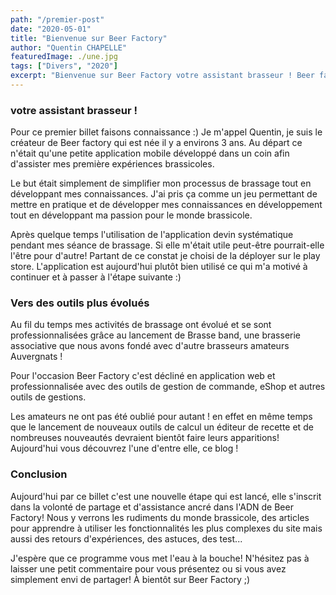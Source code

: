 ```yaml
---
path: "/premier-post"
date: "2020-05-01"
title: "Bienvenue sur Beer Factory"
author: "Quentin CHAPELLE"
featuredImage: ./une.jpg
tags: ["Divers", "2020"]
excerpt: "Bienvenue sur Beer Factory votre assistant brasseur ! Beer factory est née ..."
---
```


### votre assistant brasseur !

Pour ce premier billet faisons connaissance :)
Je m'appel Quentin, je suis le créateur de Beer factory qui est née il y a environs 3 ans. Au départ ce n'était qu'une petite application mobile développé dans un coin afin d'assister mes première expériences brassicoles.

Le but était simplement de simplifier mon processus de brassage tout en développant mes connaissances. J'ai pris ça comme un jeu permettant de mettre en pratique et de développer mes connaissances en développement tout en développant ma passion pour le monde brassicole.

Après quelque temps l'utilisation de l'application devin systématique pendant mes séance de brassage. Si elle m'était utile peut-être pourrait-elle l'être pour d'autre! Partant de ce constat je choisi de la déployer sur le play store. L'application est aujourd'hui plutôt bien utilisé ce qui m'a motivé à continuer et à passer à l'étape suivante :)

### Vers des outils plus évolués

Au fil du temps mes activités de brassage ont évolué et se sont professionnalisées grâce au lancement de Brasse band, une brasserie associative que nous avons fondé avec d'autre brasseurs amateurs Auvergnats !

Pour l'occasion Beer Factory c'est décliné en application web et professionnalisée avec des outils de gestion de commande, eShop et autres outils de gestions.

Les amateurs ne ont pas été oublié pour autant ! en effet en même temps que le lancement de nouveaux outils de calcul un éditeur de recette et de nombreuses nouveautés devraient bientôt faire leurs apparitions! Aujourd'hui vous découvrez l'une d'entre elle, ce blog !

### Conclusion

Aujourd'hui par ce billet c'est une nouvelle étape qui est lancé, elle s'inscrit dans la volonté de partage et d'assistance ancré dans l'ADN de Beer Factory! Nous y verrons les rudiments du monde brassicole, des articles pour apprendre à utiliser les fonctionnalités les plus complexes du site mais aussi des retours d'expériences, des astuces, des test...

J'espère que ce programme vous met l'eau à la bouche! N'hésitez pas à laisser une petit commentaire pour vous présentez ou si vous avez simplement envi de partager!
À bientôt sur Beer Factory ;)

